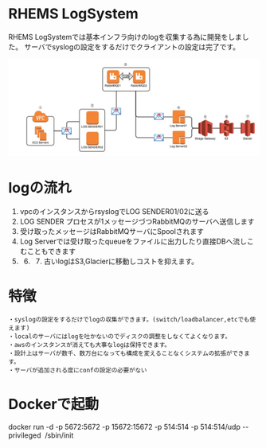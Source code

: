 RHEMS LogSystem
=========

  RHEMS LogSystemでは基本インフラ向けのlogを収集する為に開発をしました。
  サーバでsyslogの設定をするだけでクライアントの設定は完了です。

![alt tag](https://github.com/RHEMS-Japan/LogSystem/blob/master/img/rhems_log.jpg?raw=true)


logの流れ
====================

1. vpcのインスタンスからrsyslogでLOG SENDER01/02に送る
2. LOG SENDER プロセスが1メッセージづつRabbitMQのサーバへ送信します
3. 受け取ったメッセージはRabbitMQサーバにSpoolされます
4. Log Serverでは受け取ったqueueをファイルに出力したり直接DBへ流しこむこともできます
5. 6. 7. 古いlogはS3,Glacierに移動しコストを抑えます。

特徴
====================

    ・syslogの設定をするだけでlogの収集ができます。(switch/loadbalancer,etcでも使えます)
    ・localのサーバにはlogを吐かないのでディスクの調整をしなくてよくなります。
    ・awsのインスタンスが消えても大事なlogは保持できます。
    ・設計上はサーバが数千、数万台になっても構成を変えることなくシステムの拡張ができます。
    ・サーバが追加される度にconfの設定の必要がない


Dockerで起動
====================
docker run -d -p 5672:5672 -p 15672:15672 -p 514:514 -p 514:514/udp --privileged <image id> /sbin/init
